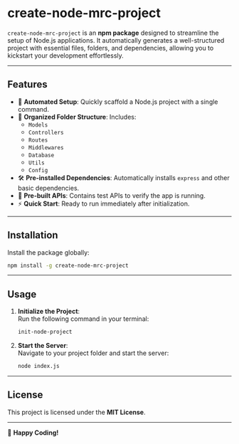 
# **create-node-mrc-project**

`create-node-mrc-project` is an **npm package** designed to streamline the setup of Node.js applications. It automatically generates a well-structured project with essential files, folders, and dependencies, allowing you to kickstart your development effortlessly.

---

## **Features**

- 🚀 **Automated Setup**: Quickly scaffold a Node.js project with a single command.
- 📂 **Organized Folder Structure**: Includes:
  - `Models`
  - `Controllers`
  - `Routes`
  - `Middlewares`
  - `Database`
  - `Utils`
  - `Config`
- 🛠 **Pre-installed Dependencies**: Automatically installs `express` and other basic dependencies.
- 🌟 **Pre-built APIs**: Contains test APIs to verify the app is running.
- ⚡ **Quick Start**: Ready to run immediately after initialization.

---

## **Installation**

Install the package globally:

```bash
npm install -g create-node-mrc-project
```

---

## **Usage**

1. **Initialize the Project**:  
   Run the following command in your terminal:
   ```bash
   init-node-project
   ```
2. **Start the Server**:  
   Navigate to your project folder and start the server:
   ```bash
   node index.js
   ```

---

## **License**

This project is licensed under the **MIT License**.

---

🎉 **Happy Coding!**
